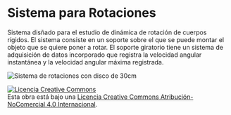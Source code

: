 # Sistema para Rotaciones
Sistema disñado para el estudio de dinámica de rotación de cuerpos rígidos. El sistema consiste en un soporte sobre el que se puede montar el objeto que se quiere poner a rotar.
El soporte giratorio tiene un sistema de adquisición de datos incorporado que registra la velocidad angular instantánea y la velocidad angular máxima registrada.

![Sistema de rotaciones con disco de 30cm](https://raw.githubusercontent.com/pcremades/Fisica_1/master/Rotaciones/Documentaci%C3%B3n/figs/fig4.png)

<a rel="license" href="http://creativecommons.org/licenses/by-nc/4.0/"><img alt="Licencia Creative Commons" style="border-width:0" src="https://i.creativecommons.org/l/by-nc/4.0/88x31.png" /></a><br />Esta obra está bajo una <a rel="license" href="http://creativecommons.org/licenses/by-nc/4.0/">Licencia Creative Commons Atribución-NoComercial 4.0 Internacional</a>.
